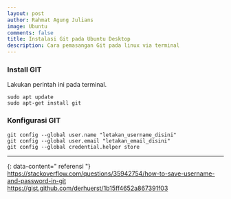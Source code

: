 ```yaml
---
layout: post
author: Rahmat Agung Julians
image: Ubuntu
comments: false
title: Instalasi Git pada Ubuntu Desktop
description: Cara pemasangan Git pada linux via terminal
---
```


### Install GIT 
Lakukan perintah ini pada terminal.
```
sudo apt update
sudo apt-get install git
```

### Konfigurasi GIT
```
git config --global user.name "letakan_username_disini"
git config --global user.email "letakan_email_disini"
git config --global credential.helper store
```

---
{: data-content=" referensi "}
<a href="https://stackoverflow.com/questions/35942754/how-to-save-username-and-password-in-git">https://stackoverflow.com/questions/35942754/how-to-save-username-and-password-in-git</a> <br/>
<a href="https://gist.github.com/derhuerst/1b15ff4652a867391f03">https://gist.github.com/derhuerst/1b15ff4652a867391f03</a>